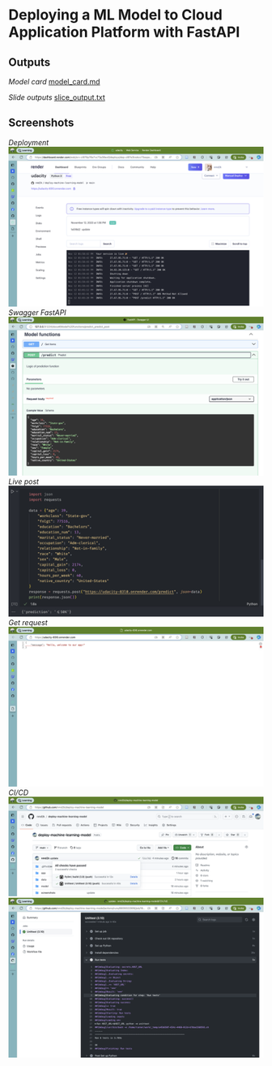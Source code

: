 # Deploying a ML Model to Cloud Application Platform with FastAPI

## Outputs
*Model card*
[model_card.md](./model_card.md)

*Slide outputs*
[slice_output.txt](./model/slice_output.txt)

## Screenshots
*Deployment*
![deploy](./screenshots/deploying.png)
*Swagger FastAPI*
![swagger](./screenshots/swagger_fast_api.png)
*Live post*
![live-post](./screenshots/live-post.png)
*Get request*
![request](./screenshots/request.png)
*CI/CD*
![ci-cd](./screenshots/ci-cd.png)
![unittest](./screenshots/unittest_passed.png)
